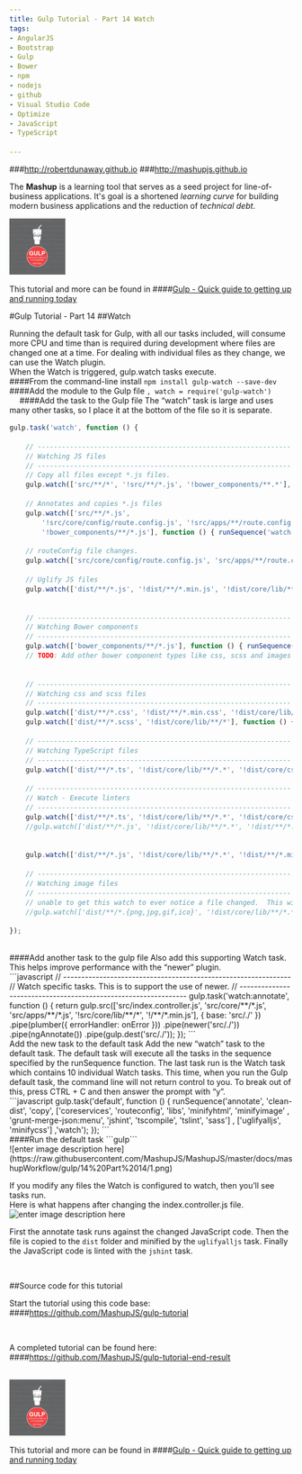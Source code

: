 ```yaml
---
title: Gulp Tutorial - Part 14 Watch
tags: 
- AngularJS
- Bootstrap
- Gulp
- Bower
- npm
- nodejs
- github
- Visual Studio Code
- Optimize
- JavaScript
- TypeScript

---
```


###http://robertdunaway.github.io
###http://mashupjs.github.io


The **Mashup** is a learning tool that serves as a seed project for line-of-business applications.  It's goal is a shortened *learning curve* for building modern business applications and the reduction of *technical debt*.
<br>

 <img src="https://raw.githubusercontent.com/MashupJS/MashupJS/master/docs/mashupWorkflow/gulp/bookcoverimage.PNG" alt="Smiley face" height="100" width="100"> 

This tutorial and more can be found in
####[Gulp - Quick guide to getting up and running today](http://www.amazon.com/Gulp-Quick-guide-getting-running-ebook/dp/B010NXMFF6/)

#Gulp Tutorial - Part 14
##Watch

Running the default task for Gulp, with all our tasks included, will consume more CPU and time than is required during development where files are changed one at a time.  For dealing with individual files as they change, we can use the Watch plugin.
<br>
When the Watch is triggered, gulp.watch tasks execute. 
<br>
####From the command-line install
```npm install gulp-watch --save-dev```
<br>
####Add the module to the Gulp file
```, watch = require('gulp-watch')```
<br>
 
####Add the task to the Gulp file
The “watch” task is large and uses many other tasks, so I place it at the bottom of the file so it is separate.
<br>
```javascript
gulp.task('watch', function () {

    // ---------------------------------------------------------------
    // Watching JS files
    // ---------------------------------------------------------------
    // Copy all files except *.js files.
    gulp.watch(['src/**/*', '!src/**/*.js', '!bower_components/**.*'], function () { runSequence('copy'); });

    // Annotates and copies *.js files
    gulp.watch(['src/**/*.js',
        '!src/core/config/route.config.js', '!src/apps/**/route.config.js',
        '!bower_components/**/*.js'], function () { runSequence('watch:annotate', 'copy'); });

    // routeConfig file changes.
    gulp.watch(['src/core/config/route.config.js', 'src/apps/**/route.config.js'], function () { runSequence('routeconfig'); });

    // Uglify JS files
    gulp.watch(['dist/**/*.js', '!dist/**/*.min.js', '!dist/core/lib/**/*', '!dist/core/common/**/*'], function () { runSequence('uglifyalljs'); });


    // ---------------------------------------------------------------
    // Watching Bower components
    // ---------------------------------------------------------------        
    gulp.watch(['bower_components/**/*.js'], function () { runSequence('libs'); });
    // TODO: Add other bower component types like css, scss and images


    // ---------------------------------------------------------------
    // Watching css and scss files
    // ---------------------------------------------------------------
    gulp.watch(['dist/**/*.css', '!dist/**/*.min.css', '!dist/core/lib/**/*'], function () { runSequence('minifycss'); });
    gulp.watch(['dist/**/*.scss', '!dist/core/lib/**/*'], function () { runSequence('sass'); });

    // ---------------------------------------------------------------
    // Watching TypeScript files
    // ---------------------------------------------------------------
    gulp.watch(['dist/**/*.ts', '!dist/core/lib/**/*.*', '!dist/core/css/**/*.*'], function () { runSequence('tscompile'); });

    // ---------------------------------------------------------------
    // Watch - Execute linters
    // ---------------------------------------------------------------
    gulp.watch(['dist/**/*.ts', '!dist/core/lib/**/*.*', '!dist/core/css/**/*.*'], function () { runSequence('tslint'); });
    //gulp.watch(['dist/**/*.js', '!dist/core/lib/**/*.*', '!dist/**/*.min.js', '!dist/core/css/**/*.*'], function() { runSequence('jshint'); });


    gulp.watch(['dist/**/*.js', '!dist/core/lib/**/*.*', '!dist/**/*.min.js', '!dist/core/css/**/*.*'], ['jshint']);

    // ---------------------------------------------------------------
    // Watching image files
    // ---------------------------------------------------------------
    // unable to get this watch to ever notice a file changed.  This will be handled on the initial build.
    //gulp.watch(['dist/**/*.{png,jpg,gif,ico}', '!dist/core/lib/**/*.*', '!dist/core/css/**/*.*'], function() { runSequence('minifyimage'); });

});
```
<br>
####Add another task to the gulp file
Also add this supporting Watch task.  This helps improve performance with the “newer” plugin.
<br>
```javascript
// ---------------------------------------------------------------
// Watch specific tasks.  This is to support the use of newer.
// ---------------------------------------------------------------
gulp.task('watch:annotate', function () {
    return gulp.src(['src/index.controller.js', 'src/core/**/*.js', 'src/apps/**/*.js', '!src/core/lib/**/*', '!/**/*.min.js'], { base: 'src/./' })
      .pipe(plumber({
          errorHandler: onError
      }))
      .pipe(newer('src/./'))
      .pipe(ngAnnotate())
      .pipe(gulp.dest('src/./'));
});
```
<br>
Add the new task to the default task
Add the new “watch” task to the default task.  The default task will execute all the tasks in the sequence specified by the runSequence function.  The last task run is the Watch task which contains 10 individual Watch tasks.  This time, when you run the Gulp default task, the command line will not return control to you.  To break out of this, press CTRL + C and then answer the prompt with “y”.
<br>
```javascript
gulp.task('default', function () {
    runSequence('annotate', 'clean-dist', 'copy',
                ['coreservices', 'routeconfig', 'libs', 'minifyhtml', 'minifyimage'
                    , 'grunt-merge-json:menu', 'jshint', 'tscompile', 'tslint', 'sass']
                , ['uglifyalljs', 'minifycss']
                ,'watch');
});
```
<br>
####Run the default task
```gulp```

<br>
![enter image description here](https://raw.githubusercontent.com/MashupJS/MashupJS/master/docs/mashupWorkflow/gulp/14%20Part%2014/1.png)
<br>

If you modify any files the Watch is configured to watch, then you’ll see tasks run.
<br>
Here is what happens after changing the index.controller.js file.
<br>
![enter image description here](https://raw.githubusercontent.com/MashupJS/MashupJS/master/docs/mashupWorkflow/gulp/14%20Part%2014/2.png)
<br>

First the annotate task runs against the changed JavaScript code.  Then the file is copied to the `dist` folder and minified by the `uglifyalljs` task.  Finally the JavaScript code is linted with the `jshint` task.

<br>

##Source code for this tutorial


Start the tutorial using this code base:  
####https://github.com/MashupJS/gulp-tutorial

<br>

A completed tutorial can be found here:  
####https://github.com/MashupJS/gulp-tutorial-end-result

<br>

 <img src="https://raw.githubusercontent.com/MashupJS/MashupJS/master/docs/mashupWorkflow/gulp/bookcoverimage.PNG" alt="Smiley face" height="100" width="100"> 

This tutorial and more can be found in
####[Gulp - Quick guide to getting up and running today](http://www.amazon.com/Gulp-Quick-guide-getting-running-ebook/dp/B010NXMFF6/)